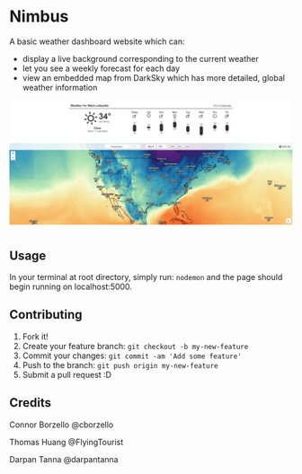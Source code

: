 # Nimbus

A basic weather dashboard website which can:
- display a live background corresponding to the current weather
- let you see a weekly forecast for each day
- view an embedded map from DarkSky which has more detailed, global weather information

![screenshot](/Views/imgs/screenshot.png?raw=true "Nimbus")
## Usage

In your terminal at root directory, simply run:
`nodemon`
and the page should begin running on localhost:5000.

## Contributing

1. Fork it!
2. Create your feature branch: `git checkout -b my-new-feature`
3. Commit your changes: `git commit -am 'Add some feature'`
4. Push to the branch: `git push origin my-new-feature`
5. Submit a pull request :D

## Credits

Connor Borzello @cborzello


Thomas Huang @FlyingTourist


Darpan Tanna @darpantanna
